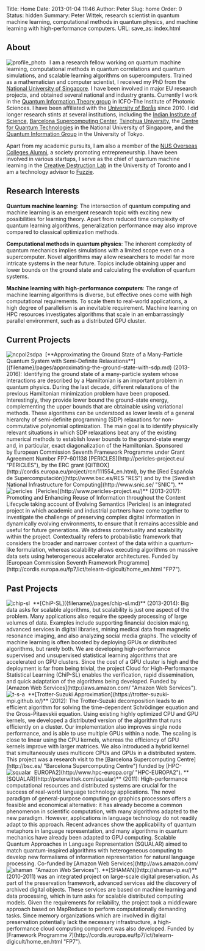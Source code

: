 Title: Home
Date: 2013-01-04 11:46
Author: Peter
Slug: home
Order: 0
Status: hidden
Summary: Peter Wittek, research scientist in quantum machine learning, computational methods in quantum physics, and machine learning with high-performance computers.
URL:
save_as: index.html

About
-----
<img style="float:left; border-right:10px solid white" src="images/profile_photo.jpg" alt="profile_photo"/>I am a research fellow working on quantum machine learning, computational methods in quantum correlations and quantum simulations, and scalable learning algorithms on supercomputers. Trained as a mathematician and computer scientist, I received my PhD from the [National University of Singapore](http://www.comp.nus.edu.sg/). I have been involved in major EU research projects, and obtained several national and industry grants. Currently I work in the [Quantum Information Theory group](http://www.icfo.eu/research/group_details.php?id=19) in ICFO-The Institute of Photonic Sciences. I have been affiliated with the [University of Borås](http://www.hb.se/en/) since 2010. I
did longer research stints at several institutions, including the [Indian Institute of Science](http://csa.iisc.ernet.in/), [Barcelona Supercomputing Center](http://www.bsc.es/computer-applications), [Tsinghua University](http://www.riit.tsinghua.edu.cn/docinfo_out/board5/boardlist.jsp?columnId=002010307&parentColumnId=0020103), the [Centre for Quantum Technologies](http://quantumlah.org/) in the National University of Singapore, and the [Quantum Information Group](http://www.eve.phys.s.u-tokyo.ac.jp/indexe.htm) in the University of Tokyo.

Apart from my academic pursuits, I am also a member of the [NUS Overseas Colleges Alumni](http://www.overseas.nus.edu.sg/), a society promoting entrepreneurship. I have been involved in various startups, I serve as the chief of quantum machine learning in the [Creative Destruction Lab](http://creativedestructionlab.com/) in the University of Toronto and I am a technology advisor to [Fuzzie](http://www.fuzzie.com.sg/).

Research Interests
------------------

**Quantum machine learning**: The intersection of quantum computing and
machine learning is an emergent research topic with exciting new
possibilities for learning theory. Apart from reduced time complexity of
quantum learning algorithms, generalization performance may also improve
compared to classical optimization methods.

**Computational methods in quantum physics**: The inherent complexity of
quantum mechanics implies simulations with a limited scope even on a
supercomputer. Novel algorithms may allow researchers to model far more
intricate systems in the near future. Topics include obtaining upper and
lower bounds on the ground state and calculating the evolution of
quantum systems.

**Machine learning with high-performance computers**: The range of
machine learning algorithms is diverse, but effective ones come with
high computational requirements. To scale them to real-world
applications, a high degree of parallelism is an inevitable requirement.
Machine learning on HPC resources investigates algorithms that scale in
an embarrassingly parallel environment, such as a distributed GPU
cluster.

Current Projects
----------------
<img style="float:left; border-right:8px solid white" src="images/ncpol2sdpa.png" alt="ncpol2sdpa"/>
[**Approximating the Ground State of a Many-Particle Quantum System with Semi-Definite Relaxations**]({filename}/pages/approximating-the-ground-state-with-sdp.md) (2013-2016): Identifying the ground state of a
many-particle system whose interactions are described by a Hamiltonian
is an important problem in quantum physics. During the last decade,
different relaxations of the previous Hamiltonian minimization problem
have been proposed. Interestingly, they provide lower bound the
ground-state energy, complementing the upper bounds that are obtainable
using variational methods. These algorithms can be understood as lower
levels of a general hierarchy of semi-definite programming (SDP)
relaxations for non-commutative polynomial optimization. The main goal
is to identify physically relevant situations in which SDP relaxations
beat any of the existing numerical methods to establish lower bounds to
the ground-state energy and, in particular, exact diagonalization of the
Hamiltonian. Sponsored by European Commission Seventh Framework
Programme under Grant Agreement Number FP7-601138
[PERICLES](http://pericles-project.eu/ "PERICLES"), by the ERC grant [QITBOX](http://cordis.europa.eu/project/rcn/111554_en.html), by the [Red Española
de Supercomputación](http://www.bsc.es/RES "RES") and by the [Swedish
National Infrastructure for Computing](http://www.snic.se/ "SNIC").

<img style="float:left; border-right:8px solid white" src="images/pericles1.png" alt="pericles"/>
**[Pericles](http://www.pericles-project.eu/)**
(2013-2017): Promoting and Enhancing Reuse of Information throughout the
Content Lifecycle taking account of Evolving Semantics (Pericles) is an
integrated project in which academic and industrial partners have come
together to investigate the challenge of preserving complex digital
information in dynamically evolving environments, to ensure that it
remains accessible and useful for future generations. We address
contextuality and scalability within the project. Contextuality refers
to probabilistic framework that considers the broader and narrower
context of the data within a quantum-like formulation, whereas
scalability allows executing algorithms on massive data sets using
heterogeneous accelerator architectures. Funded by [European Commission
Seventh Framework
Programme](http://cordis.europa.eu/fp7/ict/telearn-digicult/home_en.html "FP7").

Past Projects
-------------
<img style="float:left; border-right:8px solid white" src="images/chip-sl.png" alt="chip-sl"/>
**[ChiP-SL]({filename}/pages/chip-sl.md)** (2013-2014): Big data asks for scalable algorithms, but
scalability is just one aspect of the problem. Many applications also
require the speedy processing of large volumes of data. Examples include
supporting financial decision making, advanced services in digital
libraries, mining medical data from magnetic resonance imaging, and also
analyzing social media graphs. The velocity of machine learning is often
boosted by deploying GPUs or distributed algorithms, but rarely both. We
are developing high-performance supervised and unsupervised statistical
learning algorithms that are accelerated on GPU clusters. Since the cost
of a GPU cluster is high and the deployment is far from being trivial,
the project Cloud for High-Performance Statistical Learning (ChiP-SL)
enables the verification, rapid dissemination, and quick adaptation of
the algorithms being developed. Funded by [Amazon Web
Services](http://aws.amazon.com/ "Amazon Web Services").

<img style="float:left; border-right:8px solid white" src="images/tsa.png" alt="t-s-a"/>
**[Trotter-Suzuki Approximation](https://trotter-suzuki-mpi.github.io/)**
(2012): The Trotter-Suzuki decomposition leads to an efficient algorithm
for solving the time-dependent Schrödinger equation and the
Gross-Pitaevskii equation. Using existing
highly optimized CPU and GPU kernels, we developed a distributed version
of the algorithm that runs efficiently on a cluster. Our implementation
also improves single node performance, and is able to use multiple GPUs
within a node. The scaling is close to linear using the CPU kernels,
whereas the efficiency of GPU kernels improve with larger matrices. We
also introduced a hybrid kernel that simultaneously uses multicore CPUs
and GPUs in a distributed system. This project was a research visit to
the [Barcelona Supercomputing
Centre](http://bsc.es/ "Barcelona Supercomputing Centre") funded by
[HPC-EUROPA2](http://www.hpc-europa.org/ "HPC-EUROPA2").

<img style="float:left; border-right:8px solid white" src="images/squalar.png" alt="squalar"/>
**[SQUALAR](http://peterwittek.com/squalar)**
(2011): High-performance computational resources and distributed systems
are crucial for the success of real-world language technology
applications. The novel paradigm of general-purpose computing on
graphics processors offers a feasible and economical alternative: it has
already become a common phenomenon in scientific computation, with many
algorithms adapted to the new paradigm. However, applications in
language technology do not readily adapt to this approach. Recent
advances show the applicability of quantum metaphors in language
representation, and many algorithms in quantum mechanics have already
been adapted to GPU computing. Scalable Quantum Approaches in Language
Representation (SQUALAR) aimed to match quantum-inspired algorithms with
heterogeneous computing to develop new formalisms of information
representation for natural language processing. Co-funded by [Amazon Web
Services](http://aws.amazon.com/ "Amazon Web Services").

<img style="float:left; border-right:8px solid white" src="images/logo-shaman.png" alt="shaman"/>
**[SHAMAN](http://shaman-ip.eu/)** (2010-2011) was an integrated project on large-scale digital
preservation. As part of the preservation framework, advanced services
aid the discovery of archived digital objects. These services are based
on machine learning and data processing, which in turn asks for scalable
distributed computing models. Given the requirements for reliability,
the project took a middleware approach based on MapReduce to perform
computationally demanding tasks. Since memory organizations which are
involved in digital preservation potentially lack the necessary
infrastructure, a high-performance cloud computing component was also
developed. Funded by [Framework Programme
7](http://cordis.europa.eu/fp7/ict/telearn-digicult/home_en.html "FP7").

